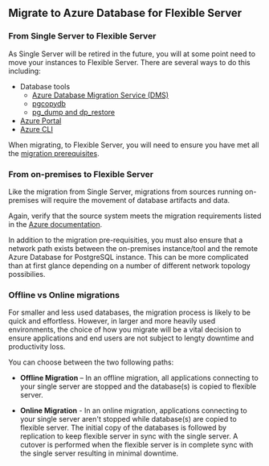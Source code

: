 ## Migrate to Azure Database for Flexible Server

### From Single Server to Flexible Server

As Single Server will be retired in the future, you will at some point need to move your instances to Flexible Server.  There are several ways to do this including:

- Database tools
  - [Azure Database Migration Service (DMS)](https://learn.microsoft.com/azure/dms/tutorial-postgresql-azure-postgresql-online)
  - [pgcopydb](https://github.com/dimitri/pgcopydb)
  - [pg_dump and dp_restore](https://learn.microsoft.com/azure/postgresql/migrate/how-to-migrate-using-dump-and-restore)
- [Azure Portal](https://learn.microsoft.com/azure/postgresql/migrate/how-to-migrate-single-to-flexible-portal)
- [Azure CLI](https://learn.microsoft.com/azure/postgresql/migrate/how-to-migrate-single-to-flexible-cli)

When migrating, to Flexible Server, you will need to ensure you have met all the [migration prerequisites](https://learn.microsoft.com/azure/postgresql/migrate/concepts-single-to-flexible#migration-prerequisites).

### From on-premises to Flexible Server

Like the migration from Single Server, migrations from sources running on-premises will require the movement of database artifacts and data.

Again, verify that the source system meets the migration requirements listed in the [Azure documentation](https://learn.microsoft.com/azure/postgresql/migrate/concepts-single-to-flexible#migration-prerequisites).

In addition to the migration pre-requisities, you must also ensure that a network path exists between the on-premises instance/tool and the remote Azure Database for PostgreSQL instance.  This can be more complicated than at first glance depending on a number of different network topology possibilies.

### Offline vs Online migrations

For smaller and less used databases, the migration process is likely to be quick and effortless.  However, in larger and more heavily used environments, the choice of how you migrate will be a vital decision to ensure applications and end users are not subject to lengty downtime and productivity loss.

You can choose between the two following paths:

- **Offline Migration** – In an offline migration, all applications connecting to your single server are stopped and the database(s) is copied to flexible server.

- **Online Migration** - In an online migration, applications connecting to your single server aren't stopped while database(s) are copied to flexible server. The initial copy of the databases is followed by replication to keep flexible server in sync with the single server. A cutover is performed when the flexible server is in complete sync with the single server resulting in minimal downtime.
